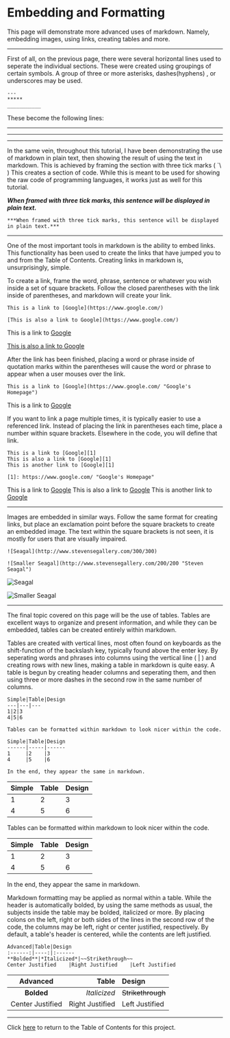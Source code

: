 # Embedding and Formatting

This page will demonstrate more advanced uses of markdown. Namely, embedding images, using links, creating tables and more. 

---

First of all, on the previous page, there were several horizontal lines used to seperate the individual sections. These were created using groupings of certain symbols. A group of three or more asterisks, dashes(hyphens) , or underscores may be used.

```To demonstrate:
---
*****
___________
```
These become the following lines:

---
*****
___________

In the same vein, throughout this tutorial, I have been demonstrating the use of markdown in plain text, then showing the result of using the text in markdown. This is achieved by framing the section with three tick marks ( \`\ ) This creates a section of code. While this is meant to be used for showing the raw code of programming languages, it works just as well for this tutorial.

***When framed with three tick marks, this sentence will be displayed in plain text.***

```
***When framed with three tick marks, this sentence will be displayed in plain text.***
```

---
One of the most important tools in markdown is the ability to embed links. This functionality has been used to create the links that have jumped you to and from the Table of Contents. Creating links in markdown is, unsurprisingly, simple.

To create a link, frame the word, phrase, sentence or whatever you wish inside a set of square brackets. Follow the closed parentheses with the link inside of parentheses, and markdown will create your link.

```
This is a link to [Google](https://www.google.com/)

[This is also a link to Google](https://www.google.com/)
```

This is a link to [Google](https://www.google.com/)

[This is also a link to Google](https://www.google.com/)

After the link has been finished, placing a word or phrase inside of quotation marks within the parentheses will cause the word or phrase to appear when a user mouses over the link.

```
This is a link to [Google](https://www.google.com/ "Google's Homepage")
```
This is a link to [Google](https://www.google.com/ "Google's Homepage")

If you want to link a page multiple times, it is typically easier to use a referenced link. Instead of placing the link in parentheses each time, place a number within square brackets. Elsewhere in the code, you will define that link.

```
This is a link to [Google][1]
This is also a link to [Google][1]
This is another link to [Google][1]

[1]: https://www.google.com/ "Google's Homepage"
```
This is a link to [Google][1]
This is also a link to [Google][1]
This is another link to [Google][1]

[1]: https://www.google.com/ "Google's Homepage"
---

Images are embedded in similar ways. Follow the same format for creating links, but place an exclamation point before the square brackets to create an embedded image. The text within the square brackets is not seen, it is mostly for users that are visually impaired.

```
![Seagal](http://www.stevensegallery.com/300/300)

![Smaller Seagal](http://www.stevensegallery.com/200/200 "Steven Seagal")
```

![Seagal](http://www.stevensegallery.com/300/300)

![Smaller Seagal](http://www.stevensegallery.com/200/200 "Steven Seagal")

---
The final topic covered on this page will be the use of tables. Tables are excellent ways to organize and present information, and while they can be embedded, tables can be created entirely within markdown. 

Tables are created with vertical lines, most often found on keyboards as the shift-function of the backslash key, typically found above the enter key. By seperating words and phrases into columns using the vertical line ( | ) and creating rows with new lines, making a table in markdown is quite easy. A table is begun by creating header columns and seperating them, and then using three or more dashes in the second row in the same number of columns.

```
Simple|Table|Design
---|---|---
1|2|3
4|5|6

Tables can be formatted within markdown to look nicer within the code.

Simple|Table|Design
------|-----|------
1     |2    |3
4     |5    |6

In the end, they appear the same in markdown.

```
Simple|Table|Design
---|---|---
1|2|3
4|5|6

Tables can be formatted within markdown to look nicer within the code.

Simple|Table|Design
------|-----|------
1     |2    |3
4     |5    |6

In the end, they appear the same in markdown. 

Markdown formatting may be applied as normal within a table. While the header is automatically bolded, by using the same methods as usual, the subjects inside the table may be bolded, italicized or more. By placing colons on the left, right or both sides of the lines in the second row of the code, the columns may be left, right or center justified, respectively. By default, a table's header is centered, while the contents are left justified.

```
Advanced|Table|Design
:------:|----:|:------
**Bolded**|*Italicized*|~~Strikethrough~~
Center Justified    |Right Justified    |Left Justified
```
Advanced|Table|Design
:------:|----:|:------
**Bolded**|*Italicized*|~~Strikethrough~~
Center Justified    |Right Justified    |Left Justified

---

Click [here](../master/Table%20of%20Contents.md) to return to the Table of Contents for this project.

